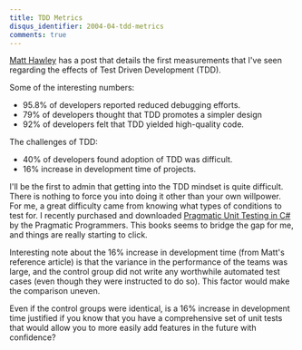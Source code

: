 ```yaml
---
title: TDD Metrics
disqus_identifier: 2004-04-tdd-metrics
comments: true
---
```


[Matt Hawley][1] has a post that details the first measurements that I've seen regarding the effects of Test Driven Development (TDD).

Some of the interesting numbers:

* 95.8% of developers reported reduced debugging efforts.
* 79% of developers thought that TDD promotes a simpler design
* 92% of developers felt that TDD yielded high-quality code.

The challenges of TDD:

* 40% of developers found adoption of TDD was difficult.
* 16% increase in development time of projects.

I'll be the first to admin that getting into the TDD mindset is quite difficult. There is nothing to force you into doing it other than your own willpower. For me, a great difficulty came from knowing what types of conditions to test for. I recently purchased and downloaded [Pragmatic Unit Testing in C#][2] by the Pragmatic Programmers. This books seems to bridge the gap for me, and things are really starting to click.

Interesting note about the 16% increase in development time (from Matt's reference article) is that the variance in the performance of the teams was large, and the control group did not write any worthwhile automated test cases (even though they were instructed to do so). This factor would make the comparison uneven.

Even if the control groups were identical, is a 16% increase in development time justified if you know that you have a comprehensive set of unit tests that would allow you to more easily add features in the future with confidence?

[1]:http://weblogs.asp.net/mhawley/archive/2004/04/15/114005.aspx
[2]:http://www.pragmaticprogrammer.com/starter_kit/utc/index.html
